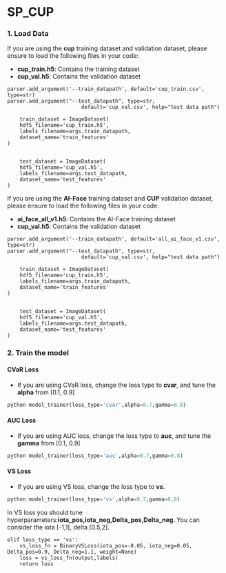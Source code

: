 # SP_CUP

### 1. Load Data
If you are using the **cup** training dataset and validation dataset, please ensure to load the following files in your code:

- **cup_train.h5**: Contains the training dataset
- **cup_val.h5**: Contains the validation dataset
```
parser.add_argument('--train_datapath', default='cup_train.csv', type=str)
parser.add_argument("--test_datapath", type=str,
                        default='cup_val.csv', help="test data path")

    train_dataset = ImageDataset(
    hdf5_filename='cup_train.h5',
    labels_filename=args.train_datapath,
    dataset_name='train_features'
)


    test_dataset = ImageDataset(
    hdf5_filename='cup_val.h5',
    labels_filename=args.test_datapath,
    dataset_name='test_features'
)
```
If you are using the **AI-Face** training dataset and **CUP** validation dataset, please ensure to load the following files in your code:

- **ai_face_all_v1.h5**: Contains the AI-Face training dataset
- **cup_val.h5**: Contains the validation dataset
```
parser.add_argument('--train_datapath', default='all_ai_face_v1.csv', type=str)
parser.add_argument("--test_datapath", type=str,
                        default='cup_val.csv', help="test data path")

    train_dataset = ImageDataset(
    hdf5_filename='cup_train.h5',
    labels_filename=args.train_datapath,
    dataset_name='train_features'
)


    test_dataset = ImageDataset(
    hdf5_filename='cup_val.h5',
    labels_filename=args.test_datapath,
    dataset_name='test_features'
)
```

### 2. Train the model
#### CVaR Loss
* If you are using CVaR loss, change the loss type to **cvar**, and tune the **alpha** from [0.1, 0.9]
```python
python model_trainer(loss_type='cvar',alpha=0.7,gamma=0.8)
```

#### AUC Loss
* If you are using AUC loss, change the loss type to **auc**, and tune the **gamma** from [0.1, 0.9]
```python
python model_trainer(loss_type='auc',alpha=0.7,gamma=0.8)
```

#### VS Loss
* If you are using VS loss, change the loss type to **vs**.
```python
python model_trainer(loss_type='vs',alpha=0.7,gamma=0.8)
```
In VS loss you should tune hyperparameters:**iota_pos,iota_neg,Delta_pos,Delta_neg**. You can consider the iota [-1,1], delta [0.5,2].

```
elif loss_type == 'vs':
    vs_loss_fn = BinaryVSLoss(iota_pos=-0.05, iota_neg=0.05, Delta_pos=0.9, Delta_neg=1.1, weight=None)
    loss = vs_loss_fn(output,labels)
    return loss
```
